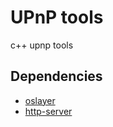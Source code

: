 # UPnP tools

c++ upnp tools

## Dependencies

* [oslayer](https://github.com/bjtj/oslayer)
* [http-server](https://github.com/bjtj/http-server)
